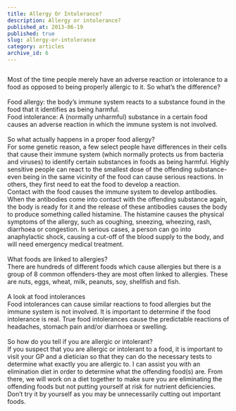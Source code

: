```yaml
---
title: Allergy Or Intolerance?
description: Allergy or intolerance?
published_at: 2013-06-19
published: true
slug: allergy-or-intolerance
category: articles
archive_id: 6
---
```


<div><img src="/assets/images/articles/allergies.jpg" alt=""><p class="caption"></p>Most of the time people merely have an adverse reaction or intolerance to a food as opposed to being properly allergic to it. So what’s the difference?<br><br>
Food allergy:  the body’s immune system reacts to a substance found in the food that it identifies as being harmful. <br>
Food intolerance:  A (normally unharmful) substance in a certain food causes an adverse reaction in which the immune system is not involved. <br><br>
So what actually happens in a proper food allergy?<br>
For some genetic reason, a few select people have differences in their cells that cause their immune system (which normally protects us from bacteria and viruses) to identify certain substances in foods as being harmful. Highly sensitive people can react to the smallest dose of the offending substance-even being in the same vicinity of the food can cause serious reactions. In others, they first need to eat the food to develop a reaction.<br>
Contact with the food causes the immune system to develop antibodies. When the antibodies come into contact with the offending substance again, the body is ready for it and the release of these antibodies causes the body to produce something called histamine. The histamine causes the physical symptoms of the allergy, such as coughing, sneezing, wheezing, rash, diarrhoea or congestion. In serious cases, a person can go into anaphylactic shock, causing a cut-off of the blood supply to the body, and will need emergency medical treatment.<br><br>
What foods are linked to allergies?<br>
There are hundreds of different foods which cause allergies but there is a group of 8 common offenders-they are most often linked to allergies. These are nuts, eggs, wheat, milk, peanuts, soy, shellfish and fish. <br><br>
A look at food intolerances<br>
Food intolerances can cause similar reactions to food allergies but the immune system is not involved. It is important to determine if the food intolerance is real. True food intolerances cause the predictable reactions of headaches, stomach pain and/or diarrhoea or swelling. <br><br>
So how do you tell if you are allergic or intolerant?<br>
If you suspect that you are allergic or intolerant to a food, it is important to visit your GP and a dietician so that they can do the necessary tests to determine what exactly you are allergic to. I can assist you with an elimination diet in order to determine what the offending food(s) are. From there, we will work on a diet together to make sure you are eliminating the offending foods but not putting yourself at risk for nutrient deficiencies. Don’t try it by yourself as you may be unnecessarily cutting out important foods.</div>
